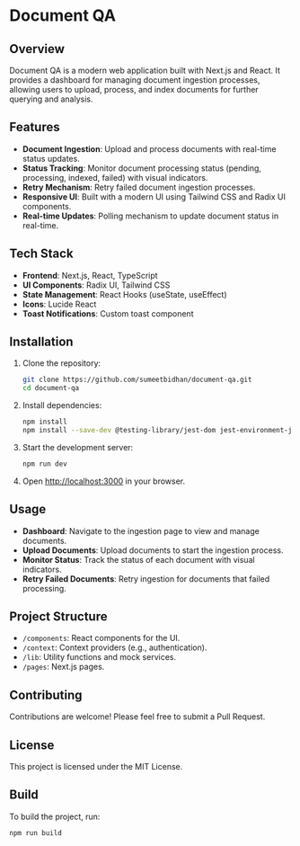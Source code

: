 # Document QA

## Overview
Document QA is a modern web application built with Next.js and React. It provides a dashboard for managing document ingestion processes, allowing users to upload, process, and index documents for further querying and analysis.

## Features
- **Document Ingestion**: Upload and process documents with real-time status updates.
- **Status Tracking**: Monitor document processing status (pending, processing, indexed, failed) with visual indicators.
- **Retry Mechanism**: Retry failed document ingestion processes.
- **Responsive UI**: Built with a modern UI using Tailwind CSS and Radix UI components.
- **Real-time Updates**: Polling mechanism to update document status in real-time.

## Tech Stack
- **Frontend**: Next.js, React, TypeScript
- **UI Components**: Radix UI, Tailwind CSS
- **State Management**: React Hooks (useState, useEffect)
- **Icons**: Lucide React
- **Toast Notifications**: Custom toast component

## Installation
1. Clone the repository:
   ```sh
   git clone https://github.com/sumeetbidhan/document-qa.git
   cd document-qa
   ```
2. Install dependencies:
   ```sh
   npm install
   npm install --save-dev @testing-library/jest-dom jest-environment-jsdom
   ```
3. Start the development server:
   ```sh
   npm run dev
   ```
4. Open [http://localhost:3000](http://localhost:3000) in your browser.

## Usage
- **Dashboard**: Navigate to the ingestion page to view and manage documents.
- **Upload Documents**: Upload documents to start the ingestion process.
- **Monitor Status**: Track the status of each document with visual indicators.
- **Retry Failed Documents**: Retry ingestion for documents that failed processing.

## Project Structure
- `/components`: React components for the UI.
- `/context`: Context providers (e.g., authentication).
- `/lib`: Utility functions and mock services.
- `/pages`: Next.js pages.

## Contributing
Contributions are welcome! Please feel free to submit a Pull Request.

## License
This project is licensed under the MIT License. 

## Build
To build the project, run:
```sh
npm run build
``` 